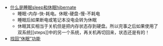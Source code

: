 - [什么是睡眠sleep和休眠hibernate](https://zhuanlan.zhihu.com/p/352659027)
  - 睡眠-内存-快-耗电。休眠-硬盘-慢-不耗电
  - 睡眠后如果断电或笔记本没电会转为休眠
  - 休眠其实相当于关机但是把内存状态存到硬盘。所以完事之后如果使用了双系统[[steps]]中的另一个系统，再关机再切回来，状态还是有的！
- [找回“休眠”功能](https://zhuanlan.zhihu.com/p/118032699)